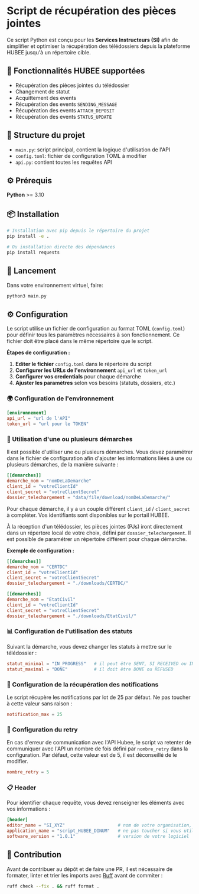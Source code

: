 # Script de récupération des pièces jointes

Ce script Python est conçu pour les **Services Instructeurs (SI)** afin de simplifier et optimiser la récupération des télédossiers depuis la plateforme HUBEE jusqu'à un répertoire cible.

## 🚀 Fonctionnalités HUBEE supportées

- Récupération des pièces jointes du télédossier
- Changement de statut
- Acquittement des events
- Récupération des events `SENDING_MESSAGE`
- Récupération des events `ATTACH_DEPOSIT`
- Récupération des events `STATUS_UPDATE`

## 📁 Structure du projet

- `main.py`: script principal, contient la logique d'utilisation de l'API
- `config.toml`: fichier de configuration TOML à modifier
- `api.py`: contient toutes les requêtes API

## ⚙️ Prérequis

**Python** >= 3.10

## 📦 Installation

```bash
# Installation avec pip depuis le répertoire du projet
pip install -e .

# Ou installation directe des dépendances
pip install requests
```

## 🚀 Lancement

Dans votre environnement virtuel, faire:
```bash
python3 main.py
```

## ⚙️ Configuration

Le script utilise un fichier de configuration au format TOML (`config.toml`) pour définir tous les paramètres nécessaires à son fonctionnement. Ce fichier doit être placé dans le même répertoire que le script.

**Étapes de configuration :**

1. **Editer le fichier** `config.toml` dans le répertoire du script
2. **Configurer les URLs de l'environnement** `api_url` et `token_url`
3. **Configurer vos credentials** pour chaque démarche
4. **Ajuster les paramètres** selon vos besoins (statuts, dossiers, etc.)

### 🌍 Configuration de l'environnement

```toml
[environnement]
api_url = "url de l'API"
token_url = "url pour le TOKEN"
```

### 🔧 Utilisation d'une ou plusieurs démarches

Il est possible d'utiliser une ou plusieurs démarches. Vous devez paramétrer dans le fichier de configuration afin d'ajouter les informations liées à une ou plusieurs démarches, de la manière suivante :

```toml
[[demarches]]
demarche_nom = "nomDeLaDemarche"
client_id = "votreClientId"
client_secret = "votreClientSecret"
dossier_telechargement = "data/file/download/nomDeLaDemarche/"
```

Pour chaque démarche, il y a un couple différent `client_id` / `client_secret` à compléter.
Vos identifiants sont disponibles sur le portail HUBEE.

À la réception d'un télédossier, les pièces jointes (PJs) iront directement dans un répertore local de votre choix, défini par `dossier_telechargement`.
Il est possible de paramétrer un répertoire différent pour chaque démarche.

**Exemple de configuration :**
```toml
[[demarches]]
demarche_nom = "CERTDC"
client_id = "votreClientId"
client_secret = "votreClientSecret"
dossier_telechargement = "./downloads/CERTDC/"

[[demarches]]
demarche_nom = "EtatCivil"
client_id = "votreClientId"
client_secret = "votreClientSecret"
dossier_telechargement = "./downloads/EtatCivil/"
```

### 📊 Configuration de l'utilisation des statuts

Suivant la démarche, vous devez changer les statuts à mettre sur le télédossier :
```toml
statut_minimal = "IN_PROGRESS"   # il peut être SENT, SI_RECEIVED ou IN_PROGRESS
statut_maximal = "DONE"          # il doit être DONE ou REFUSED
```

### 📨 Configuration de la récupération des notifications

Le script récupère les notifications par lot de 25 par défaut. Ne pas toucher à cette valeur sans raison :
```toml
notification_max = 25
```

### 🔄  Configuration du retry

En cas d'erreur de communication avec l'API Hubee, le script va retenter de communiquer avec l'API un nombre de fois défini par `nombre_retry` dans la configuration. Par défaut, cette valeur est de 5, il est déconseillé de le modifier.
```toml
nombre_retry = 5
```

### 📋 Header

Pour identifier chaque requête, vous devez renseigner les éléments avec vos informations :

```toml
[header]
editor_name = "SI_XYZ"                    # nom de votre organisation, par exemple COMMUNE X
application_name = "script_HUBEE_DINUM"   # ne pas toucher si vous utilisez ce script
software_version = "1.0.1"                # version de votre logiciel
```

## 🤝 Contribution

Avant de contribuer au dépôt et de faire une PR, il est nécessaire de formater, linter et trier les imports avec [Ruff](https://docs.astral.sh/ruff/) avant de commiter :

```bash
ruff check --fix . && ruff format .
```
